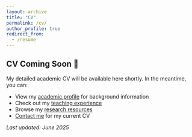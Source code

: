 ```yaml
---
layout: archive
title: "CV"
permalink: /cv/
author_profile: true
redirect_from:
  - /resume
---
```


## CV Coming Soon 📄

My detailed academic CV will be available here shortly. In the meantime, you can:

- View my [academic profile](/about/) for background information
- Check out my [teaching experience](/teaching/)
- Browse my [research resources](/resources/)
- [Contact me](/contact/) for my current CV

*Last updated: June 2025*